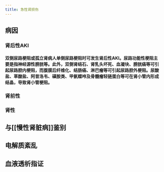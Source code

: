 ```yaml
---
title: 急性肾损伤
---
```


## 病因
### **肾后性AKI**
#### 双侧尿路梗阻或孤立肾病人单侧尿路梗阻时可发生肾后性AKI。尿路功能性梗阻主要是指神经源性膀胱等。此外，双侧肾结石、肾乳头坏死、血凝块、膀胱癌等可引起尿路腔内梗阻，而腹膜后纤维化、结肠癌、淋巴瘤等可引起尿路腔外梗阻。尿酸盐、草酸盐、阿昔洛韦、磺胺类、甲氨蝶呤及骨髓瘤轻链蛋白等可在肾小管内形成结晶，导致肾小管梗阻。

### 肾前性

### 肾性

### 

## 与[[慢性肾脏病]]鉴别

## 电解质紊乱

## 血液透析指证
